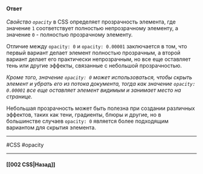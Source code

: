 #### Ответ

*Свойство `opacity`* в CSS определяет прозрачность элемента, где значение `1` соответствует полностью непрозрачному элементу, а значение `0` - полностью прозрачному элементу.

Отличие между `opacity: 0` и `opacity: 0.00001` заключается в том, что первый вариант делает элемент полностью прозрачным, а второй вариант делает его практически непрозрачным, но все еще оставляет тень или другие эффекты, связанные с небольшой прозрачностью.

*Кроме того, значение `opacity: 0` может использоваться, чтобы скрыть элемент и убрать его из потока документа, тогда как значение `opacity: 0.00001` все еще оставляет элемент видимым и занимает место на странице.*

Небольшая прозрачность может быть полезна при создании различных эффектов, таких как тени, градиенты, блюры и другие, но в большинстве случаев `opacity: 0` является более подходящим вариантом для скрытия элемента.

___
#CSS #opacity

___

#### [[002 CSS|Назад]]